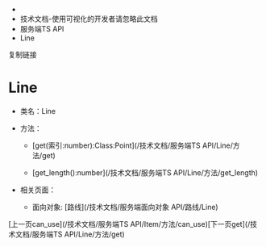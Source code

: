   * [](/)
  * 技术文档-使用可视化的开发者请忽略此文档
  * 服务端TS API
  * Line

复制链接

# Line

  * 类名：Line

  * 方法：

    * [get(索引:number):Class:Point](/技术文档/服务端TS API/Line/方法/get)

    * [get_length():number](/技术文档/服务端TS API/Line/方法/get_length)

  * 相关页面：

    * 面向对象: [路线](/技术文档/服务端面向对象 API/路线/Line)

[上一页can_use](/技术文档/服务端TS API/Item/方法/can_use)[下一页get](/技术文档/服务端TS
API/Line/方法/get)



